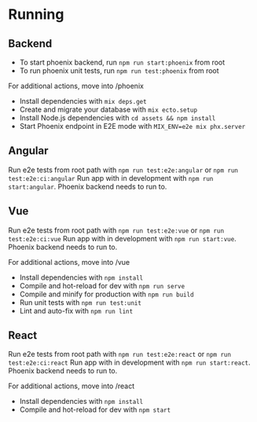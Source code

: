 # Running

## Backend

* To start phoenix backend, run `npm run start:phoenix` from root
* To run phoenix unit tests, run `npm run test:phoenix` from root

For additional actions, move into /phoenix

  * Install dependencies with `mix deps.get`
  * Create and migrate your database with `mix ecto.setup`
  * Install Node.js dependencies with `cd assets && npm install`
  * Start Phoenix endpoint in E2E mode with `MIX_ENV=e2e mix phx.server`

## Angular

Run e2e tests from root path with `npm run test:e2e:angular` or `npm run test:e2e:ci:angular`
Run app with in development with  `npm run start:angular`. Phoenix backend needs to run to. 


## Vue

Run e2e tests from root path with `npm run test:e2e:vue` or `npm run test:e2e:ci:vue`
Run app with in development with  `npm run start:vue`. Phoenix backend needs to run to. 

For additional actions, move into /vue

  * Install dependencies with `npm install`
  * Compile and hot-reload for dev with `npm run serve`
  * Compile and minify for production with `npm run build`
  * Run unit tests with `npm run test:unit`
  * Lint and auto-fix with `npm run lint`
  
## React

Run e2e tests from root path with `npm run test:e2e:react` or `npm run test:e2e:ci:react`
Run app with in development with  `npm run start:react`. Phoenix backend needs to run to. 

For additional actions, move into /react

  * Install dependencies with `npm install`
  * Compile and hot-reload for dev with `npm start`
